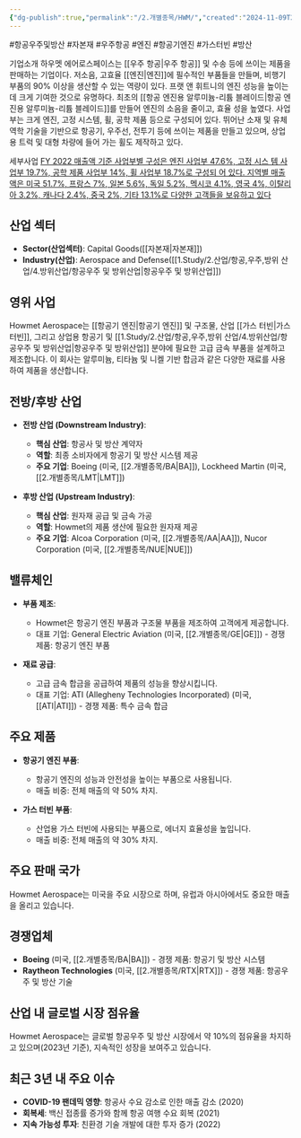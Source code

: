 ```yaml
---
{"dg-publish":true,"permalink":"/2.개별종목/HWM/","created":"2024-11-09T22:40:18.807+09:00","updated":"2025-07-29T21:37:04.748+09:00"}
---
```


#항공우주및방산 #자본재 #우주항공 #엔진 #항공기엔진 #가스터빈 #방산 

기업소개 
하우멧 에어로스페이스는 [[우주 항공\|우주 항공]] 및 수송 등에 쓰이는 제품을 판매하는 기업이다. 저소음, 고효율 [[엔진\|엔진]]에 필수적인 부품들을 만들며, 비행기 부품의 90% 이상을 생산할 수 있는 역량이 있다. 프랫 앤 휘트니의 엔진 성능을 높이는 데 크게 기여한 것으로 유명하다. 최초의 [[항공 엔진용 알루미늄-리튬 블레이드\|항공 엔진용 알루미늄-리튬 블레이드]]를 만들어 엔진의 소음을 줄이고, 효율 성을 높였다. 사업부는 크게 엔진, 고정 시스템, 휠, 공학 제품 등으로 구성되어 있다. 뛰어난 소재 및 유체 역학 기술을 기반으로 항공기, 우주선, 전투기 등에 쓰이는 제품을 만들고 있으며, 상업용 트럭 및 대형 차량에 들어 가는 휠도 제작하고 있다. 

세부사업 
[FY 2022 매출액 기준 사업부별 구성은 엔진 사업부 47.6%, 고정 시스 템 사업부 19.7%, 공학 제품 사업부 14%, 휠 사업부 18.7%로 구성되 어 있다. 지역별 매출액은 미국 51.7%, 프랑스 7%, 일본 5.6%, 독일 5.2%, 멕시코 4.1%, 영국 4%, 이탈리아 3.2%, 캐나다 2.4%, 중국 2%, 기타 13.1%로 다양한 고객들을 보유하고 있다](★%201.29_구조적%20변화에%20주목할%20미국%20우주%20항공%20및%20방산.pdf#page=42&selection=318,0,624,0&color=yellow)


## 산업 섹터

- **Sector(산업섹터)**: Capital Goods([[자본재\|자본재]])
- **Industry(산업)**: Aerospace and Defense([[1.Study/2.산업/항공,우주,방위 산업/4.방위산업/항공우주 및 방위산업\|항공우주 및 방위산업]])

## 영위 사업

Howmet Aerospace는 [[항공기 엔진\|항공기 엔진]] 및 구조물, 산업 [[가스 터빈\|가스 터빈]], 그리고 상업용 항공기 및 [[1.Study/2.산업/항공,우주,방위 산업/4.방위산업/항공우주 및 방위산업\|항공우주 및 방위산업]] 분야에 필요한 고급 금속 부품을 설계하고 제조합니다. 이 회사는 알루미늄, 티타늄 및 니켈 기반 합금과 같은 다양한 재료를 사용하여 제품을 생산합니다.

## 전방/후방 산업

- **전방 산업 (Downstream Industry)**:
    
    - **핵심 산업**: 항공사 및 방산 계약자
    - **역할**: 최종 소비자에게 항공기 및 방산 시스템 제공
    - **주요 기업**: Boeing (미국, [[2.개별종목/BA\|BA]]), Lockheed Martin (미국, [[2.개별종목/LMT\|LMT]])
    
- **후방 산업 (Upstream Industry)**:
    
    - **핵심 산업**: 원자재 공급 및 금속 가공
    - **역할**: Howmet의 제품 생산에 필요한 원자재 제공
    - **주요 기업**: Alcoa Corporation (미국, [[2.개별종목/AA\|AA]]), Nucor Corporation (미국, [[2.개별종목/NUE\|NUE]])
    

## 밸류체인

- **부품 제조**:
    
    - Howmet은 항공기 엔진 부품과 구조물 부품을 제조하여 고객에게 제공합니다.
    - 대표 기업: General Electric Aviation (미국, [[2.개별종목/GE\|GE]]) - 경쟁 제품: 항공기 엔진 부품
    
- **재료 공급**:
    
    - 고급 금속 합금을 공급하여 제품의 성능을 향상시킵니다.
    - 대표 기업: ATI (Allegheny Technologies Incorporated) (미국, [[ATI\|ATI]]) - 경쟁 제품: 특수 금속 합금
    

## 주요 제품

- **항공기 엔진 부품**:
    
    - 항공기 엔진의 성능과 안전성을 높이는 부품으로 사용됩니다.
    - 매출 비중: 전체 매출의 약 50% 차지.
    
- **가스 터빈 부품**:
    
    - 산업용 가스 터빈에 사용되는 부품으로, 에너지 효율성을 높입니다.
    - 매출 비중: 전체 매출의 약 30% 차지.
    

## 주요 판매 국가

Howmet Aerospace는 미국을 주요 시장으로 하며, 유럽과 아시아에서도 중요한 매출을 올리고 있습니다.

## 경쟁업체

- **Boeing** (미국, [[2.개별종목/BA\|BA]]) - 경쟁 제품: 항공기 및 방산 시스템
- **Raytheon Technologies** (미국, [[2.개별종목/RTX\|RTX]]) - 경쟁 제품: 항공우주 및 방산 기술

## 산업 내 글로벌 시장 점유율

Howmet Aerospace는 글로벌 항공우주 및 방산 시장에서 약 10%의 점유율을 차지하고 있으며(2023년 기준), 지속적인 성장을 보여주고 있습니다.

## 최근 3년 내 주요 이슈

- **COVID-19 팬데믹 영향**: 항공사 수요 감소로 인한 매출 감소 (2020)
- **회복세**: 백신 접종률 증가와 함께 항공 여행 수요 회복 (2021)
- **지속 가능성 투자**: 친환경 기술 개발에 대한 투자 증가 (2022)